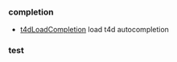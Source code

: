 
### completion
* [t4dLoadCompletion](Make-completion.md#t4dLoadCompletion)
    load t4d autocompletion


### test

